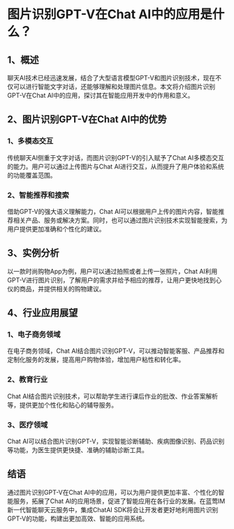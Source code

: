 # 图片识别GPT-V在Chat AI中的应用是什么？

## 1、概述
聊天AI技术已经迅速发展，结合了大型语言模型GPT-V和图片识别技术，现在不仅可以进行智能文字对话，还能够理解和处理图片信息。本文将介绍图片识别GPT-V在Chat AI中的应用，探讨其在智能应用开发中的作用和意义。

## 2、图片识别GPT-V在Chat AI中的优势
### 1、多模态交互
传统聊天AI侧重于文字对话，而图片识别GPT-V的引入赋予了Chat AI多模态交互的能力。用户可以通过上传图片与Chat AI进行交互，从而提升了用户体验和系统的功能覆盖范围。

### 2、智能推荐和搜索
借助GPT-V的强大语义理解能力，Chat AI可以根据用户上传的图片内容，智能推荐相关产品、服务或解决方案。同时，也可以通过图片识别技术实现智能搜索，为用户提供更加准确和个性化的建议。

## 3、实例分析
以一款时尚购物App为例，用户可以通过拍照或者上传一张照片，Chat AI利用GPT-V进行图片识别，了解用户的需求并给予相应的推荐，让用户更快地找到心仪的商品，并提供相关的购物建议。

## 4、行业应用展望
### 1、电子商务领域
在电子商务领域，Chat AI结合图片识别GPT-V，可以推动智能客服、产品推荐和定制化服务的发展，提高用户购物体验，增加用户粘性和转化率。

### 2、教育行业
Chat AI结合图片识别技术，可以帮助学生进行课后作业的批改、作业答案解析等，提供更加个性化和贴心的辅导服务。

### 3、医疗领域
Chat AI可以结合图片识别GPT-V，实现智能诊断辅助、疾病图像识别、药品识别等功能，为医生提供更快捷、准确的辅助诊断工具。

## 结语
通过图片识别GPT-V在Chat AI中的应用，可以为用户提供更加丰富、个性化的智能服务，拓展了Chat AI的应用场景，促进了智能应用在各行业的发展。在蓝莺IM新一代智能聊天云服务中，集成ChatAI SDK将会让开发者更好地利用图片识别GPT-V的功能，构建出更加高效、智能的应用系统。
